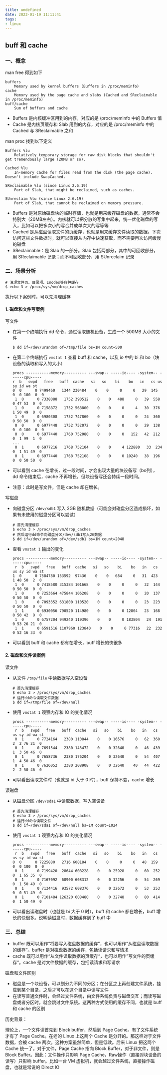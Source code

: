 ```yaml
---
title: undefined
date: 2023-01-19 11:11:41
tags:
- linux
---
```


## buff 和 cache

### 一、概念

man free 得到如下

```
buffers
	Memory used by kernel buffers (Buffers in /proc/meminfo)
cache  
	Memory used by the page cache and slabs (Cached and SReclaimable in /proc/meminfo)
buff/cache
	Sum of buffers and cache
```

- Buffers 是内核缓冲区用到的内存，对应的是 /proc/meminfo 中的 Buffers 值
- Cache 是内核页缓存和 Slab 用到的内存，对应的是 /proc/meminfo 中的 Cached 与 SReclaimable 之和

 man proc 找到以下定义 

```
Buffers %lu
	Relatively temporary storage for raw disk blocks that shouldn't get tremendously large (20MB or so).

Cached %lu
	In-memory cache for files read from the disk (the page cache).  Doesn't include SwapCached.

SReclaimable %lu (since Linux 2.6.19)
	Part of Slab, that might be reclaimed, such as caches.

SUnreclaim %lu (since Linux 2.6.19)
	Part of Slab, that cannot be reclaimed on memory pressure.
```

- Buffers 是对原始磁盘块的临时存储，也就是用来缓存磁盘的数据，通常不会特别大（20MB左右）。内核就可以把分散的写集中起来，统一优化磁盘的写入，比如可以把多次小的写合并成单次大的写等等
- Cached 是从磁盘读取文件的页缓存，也就是用来缓存文件读取的数据。下次访问这些文件数据时，就可以直接从内存中快速获取，而不需要再次访问缓慢的磁盘
- SReclaimable：是 Slab 的一部分。Slab 包括两部分，其中的可回收部分，用 SReclaimable 记录；而不可回收部分，用 SUnreclaim 记录

### 二、场景分析

```
# 清理文件页、目录项、Inodes等各种缓存
$ echo 3 > /proc/sys/vm/drop_caches
```

执行以下案例时，可以先清理缓存

#### 1. 磁盘和文件写案例

写文件

- 在第一个终端执行 dd 命令，通过读取随机设备，生成一个 500MB 大小的文件

    ```
    $ dd if=/dev/urandom of=/tmp/file bs=1M count=500
    ```

- 在第二个终端执行 `vmstat 1` 查看 buff 和 cache，以及 io 中的 bi 和 bo（块设备的读取和写入的大小）

    ```
    procs -----------memory---------- ---swap-- -----io---- -system-- ------cpu-----
    r  b   swpd   free   buff  cache   si   so    bi    bo   in   cs us sy id wa st
    0  0      0 7499460   1344 230484    0    0     0     0   29  145  0  0 100  0  0
     1  0      0 7338088   1752 390512    0    0   488     0   39  558  0 47 53  0  0
     1  0      0 7158872   1752 568800    0    0     0     4   30  376  1 50 49  0  0
     1  0      0 6980308   1752 747860    0    0     0     0   24  360  0 50 50  0  0
     0  0      0 6977448   1752 752072    0    0     0     0   29  138  0  0 100  0  0
     0  0      0 6977440   1760 752080    0    0     0   152   42  212  0  1 99  1  0
    ...
     0  1      0 6977216   1768 752104    0    0     4 122880   33  234  0  1 51 49  0
     0  1      0 6977440   1768 752108    0    0     0 10240   38  196  0  0 50 50  0
    ```

- 可以看到 cache 在增长，过一段时间，才会出现大量的块设备写（bo列），dd 命令结束后，cache 不再增长，但块设备写还会持续一段时间。

- 注意：此时是写文件，但是 cache 却在增长。

写磁盘

- 向磁盘分区 `/dev/sdb1` 写入 2GB 随机数据（可能会对磁盘分区造成损坏，如果有未使用的磁盘分区可以尝试）

    ```
    # 首先清理缓存
    $ echo 3 > /proc/sys/vm/drop_caches
    # 然后运行dd命令向磁盘分区/dev/sdb1写入2G数据
    $ dd if=/dev/urandom of=/dev/sdb1 bs=1M count=2048
    ```

- 查看 `vmstat 1` 输出的变化

    ```
    procs -----------memory---------- ---swap-- -----io---- -system-- ------cpu-----
     r  b   swpd   free   buff  cache   si   so    bi    bo   in   cs us sy id wa st
    1  0      0 7584780 153592  97436    0    0   684     0   31  423  1 48 50  2  0
     1  0      0 7418580 315384 101668    0    0     0     0   32  144  0 50 50  0  0
     1  0      0 7253664 475844 106208    0    0     0     0   20  137  0 50 50  0  0
     1  0      0 7093352 631800 110520    0    0     0     0   23  223  0 50 50  0  0
     1  1      0 6930056 790520 114980    0    0     0 12804   23  168  0 50 42  9  0
     1  0      0 6757204 949240 119396    0    0     0 183804   24  191  0 53 26 21  0
     1  1      0 6591516 1107960 123840    0    0     0 77316   22  232  0 52 16 33  0
    ```

- 可以看到 buff 和 cache 都有在增长，buff 增长的快很多

#### 2. 磁盘和文件读案例

读文件

- 从文件 `/tmp/file` 中读数据写入空设备

    ```
    # 首先清理缓存
    $ echo 3 > /proc/sys/vm/drop_caches
    # 运行dd命令读取文件数据
    $ dd if=/tmp/file of=/dev/null
    ```

- 使用 `vmstat 1` 观察内存和 IO 的变化情况

    ```
    procs -----------memory---------- ---swap-- -----io---- -system-- ------cpu-----
     r  b   swpd   free   buff  cache   si   so    bi    bo   in   cs us sy id wa st
     0  1      0 7724164   2380 110844    0    0 16576     0   62  360  2  2 76 21  0
     0  1      0 7691544   2380 143472    0    0 32640     0   46  439  1  3 50 46  0
     0  1      0 7658736   2380 176204    0    0 32640     0   54  407  1  4 50 46  0
     0  1      0 7626052   2380 208908    0    0 32640    40   44  422  2  2 50 46  0
    ```

- 可以看出读取文件时（也就是 bi 大于 0 时），buff 保持不变，cache 增长

读磁盘

- 从磁盘分区 `/dev/sda1` 中读取数据，写入空设备

    ```
    # 首先清理缓存
    $ echo 3 > /proc/sys/vm/drop_caches
    # 运行dd命令读取文件
    $ dd if=/dev/sda1 of=/dev/null bs=1M count=1024
    ```

- 使用 `vmstat 1` 观察内存和 IO 的变化情况

    ```
    procs -----------memory---------- ---swap-- -----io---- -system-- ------cpu-----
     r  b   swpd   free   buff  cache   si   so    bi    bo   in   cs us sy id wa st
    0  0      0 7225880   2716 608184    0    0     0     0   48  159  0  0 100  0  0
     0  1      0 7199420  28644 608228    0    0 25928     0   60  252  0  1 65 35  0
     0  1      0 7167092  60900 608312    0    0 32256     0   54  269  0  1 50 49  0
     0  1      0 7134416  93572 608376    0    0 32672     0   53  253  0  0 51 49  0
     0  1      0 7101484 126320 608480    0    0 32748     0   80  414  0  1 50 49  0
    ```

- 可以看出读磁盘时（也就是 bi 大于 0 时），buff 和 cache 都在增长，buff 增长的快很多。说明读磁盘时，数据缓存到了 buff 中

### 三、总结

- buffer 既可以用作“将要写入磁盘数据的缓存”，也可以用作“从磁盘读取数据的缓存”。buffer 是对磁盘数据的缓存，包括读请求和写请求
- cache 既可以用作“从文件读取数据的页缓存“，也可以用作”写文件的页缓存“。cache 是对文件数据的缓存，包括读请求和写请求

磁盘和文件区别

- 磁盘是一个块设备，可以划分为不同的分区；在分区之上再创建文件系统，挂载到某个目录，之后才可以在这个目录中读写文件
- 在读写普通文件时，会经过文件系统，由文件系统负责与磁盘交互；而读写磁盘或者分区时，就会跳过文件系统。这两种方式使用的缓存不同，也就是 buff 和 cache 的区别

历史背景：

理论上，一个文件读首先到 Block buffer，然后到 Page Cache。有了文件系统才有了 Page Cache。在老的 Linux 上这两个 Cache 是分开的。那这样对于文件数据，会被 cache 两次。这种方案虽然简单，但是低效。后来 Linux 把这两个 Cache 统一了。对于文件，Page Cache 指向 Block Buffer，对于非文件，则是 Block Buffer。因此：文件操作只影响 Page Cache，Raw操作（直接对块设备的读写）只影响 buffer。比如一台 VM 虚拟机，就会越过文件系统，直接操作磁盘，也就是常说的 Direct IO 